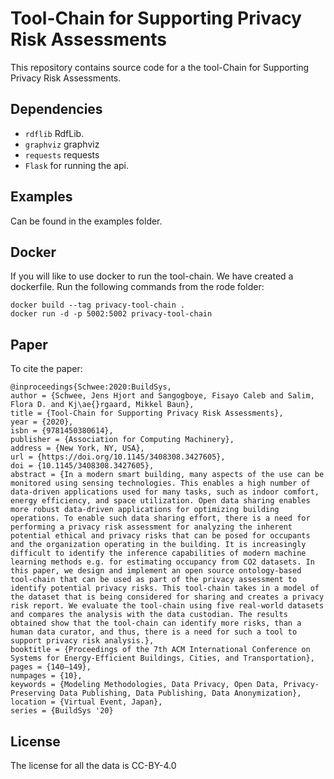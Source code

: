 # Tool-Chain for Supporting Privacy Risk Assessments
This repository contains source code for a the tool-Chain for Supporting Privacy Risk Assessments.

## Dependencies
- `rdflib` RdfLib.
- `graphviz` graphviz
- `requests` requests
- `Flask` for running the api.

## Examples

Can be found in the examples folder.

## Docker
If you will like to use docker to run the tool-chain. 
We have created a dockerfile.
Run the following commands from the rode folder:
```
docker build --tag privacy-tool-chain .
docker run -d -p 5002:5002 privacy-tool-chain
```

## Paper
To cite the paper:
```
@inproceedings{Schwee:2020:BuildSys,
author = {Schwee, Jens Hjort and Sangogboye, Fisayo Caleb and Salim, Flora D. and Kj\ae{}rgaard, Mikkel Baun},
title = {Tool-Chain for Supporting Privacy Risk Assessments},
year = {2020},
isbn = {9781450380614},
publisher = {Association for Computing Machinery},
address = {New York, NY, USA},
url = {https://doi.org/10.1145/3408308.3427605},
doi = {10.1145/3408308.3427605},
abstract = {In a modern smart building, many aspects of the use can be monitored using sensing technologies. This enables a high number of data-driven applications used for many tasks, such as indoor comfort, energy efficiency, and space utilization. Open data sharing enables more robust data-driven applications for optimizing building operations. To enable such data sharing effort, there is a need for performing a privacy risk assessment for analyzing the inherent potential ethical and privacy risks that can be posed for occupants and the organization operating in the building. It is increasingly difficult to identify the inference capabilities of modern machine learning methods e.g. for estimating occupancy from CO2 datasets. In this paper, we design and implement an open source ontology-based tool-chain that can be used as part of the privacy assessment to identify potential privacy risks. This tool-chain takes in a model of the dataset that is being considered for sharing and creates a privacy risk report. We evaluate the tool-chain using five real-world datasets and compares the analysis with the data custodian. The results obtained show that the tool-chain can identify more risks, than a human data curator, and thus, there is a need for such a tool to support privacy risk analysis.},
booktitle = {Proceedings of the 7th ACM International Conference on Systems for Energy-Efficient Buildings, Cities, and Transportation},
pages = {140–149},
numpages = {10},
keywords = {Modeling Methodologies, Data Privacy, Open Data, Privacy-Preserving Data Publishing, Data Publishing, Data Anonymization},
location = {Virtual Event, Japan},
series = {BuildSys '20}
```

## License
The license for all the data is CC-BY-4.0
